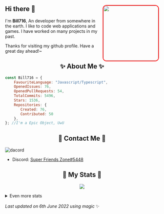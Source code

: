 ## Hi there 👋 <img align="right" style="border: 2px solid red; border-radius: 12px;" src="https://media.discordapp.net/attachments/836279726003322991/870031250516217866/abdala.png?width=712&height=702" width="180"/>
I'm **Bill716**, An developer from somewhere in the earth. I like to code web applications and games. I have worked on many projects in my past.
  
Thanks for visiting my github profile. Have a great day ahead!~
  
<h2 align="center"> ✨ About Me ✨</h2>

```js
const Bill716 = {
    FavouriteLanguage: "Javascript/Typescript",
    OpenedIssues: 76,
    OpenedPullRequests: 54,
    TotalCommits: 5496,
    Stars: 1536,
    Repositories: {
       Created: 76,
       Contributed: 50
    },
}; //I'm a Epic Object, UwU
```
  
<h2 align="center"> 💬 Contact Me 💬 </h2>

![dacord](https://discord.c99.nl/widget/theme-4/640512148786642947.png)

- Discord: [Super Friends Zone#5448](https://discordapp.com/users/640512148786642947)
  
<h2 align="center"> 🚀 My Stats 🚀</h2>
<p align="center">
<img src="https://github-readme-streak-stats.herokuapp.com/?user=SudhanPlayz&theme=tokyonight">
</p>
<details>
  <summary>
      Even more stats
  </summary>
  <br>
  <p align="center">
    <img src="https://github-profile-trophy.vercel.app/?username=SudhanPlayz&theme=dracula">
  </p>  
  <p align="center">
    <img src="https://cdn.discordapp.com/attachments/884455290316136539/937609476968697936/Screenshot_2022-01-23_22.34.39.png">
      </p>
    <p align="center">
    <img src="https://github-readme-stats.vercel.app/api/top-langs/?username=stuyy&layout=compact&theme=dark">
    </p>
</details>

<br>
<!-- Last updated on Sat Jan 22 2022 18:16:37 GMT+0000 (Coordinated Universal Time) ;-;-->
<i>Last updated on 6th June 2022 using magic</i> ✨
